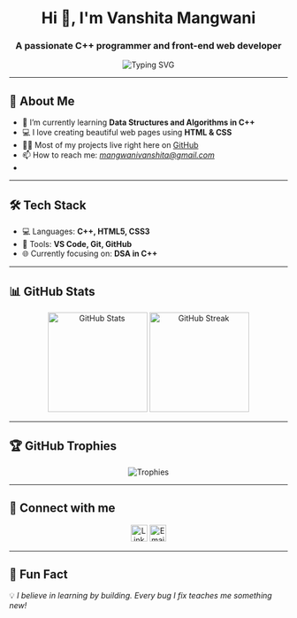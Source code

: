 <h1 align="center">Hi 👋, I'm Vanshita Mangwani</h1>
<h3 align="center">A passionate C++ programmer and front-end web developer</h3>

<p align="center">
  <img src="https://readme-typing-svg.herokuapp.com?font=Fira+Code&size=22&pause=1000&center=true&vCenter=true&width=435&lines=C%2B%2B+Programmer;Frontend+Web+Developer;DSA+Enthusiast;Open+Source+Lover" alt="Typing SVG" />
</p>

---

## 🚀 About Me

- 🌱 I’m currently learning **Data Structures and Algorithms in C++**
- 💻 I love creating beautiful web pages using **HTML & CSS**
- 👩‍💻 Most of my projects live right here on [GitHub](https://github.com/vanshitamangwani)
- 📫 How to reach me: *mangwanivanshita@gmail.com*
-

---

## 🛠️ Tech Stack

- 💻 Languages: **C++, HTML5, CSS3**
- 🧰 Tools: **VS Code, Git, GitHub**
- 🌐 Currently focusing on: **DSA in C++**

---

## 📊 GitHub Stats

<p align="center">
  <img src="https://github-readme-stats.vercel.app/api?username=vanshitamangwani&show_icons=true&theme=radical" alt="GitHub Stats" height="180px"/>
  <img src="https://github-readme-streak-stats.herokuapp.com/?user=vanshitamangwani&theme=radical" alt="GitHub Streak" height="180px"/>
</p>

---

## 🏆 GitHub Trophies

<p align="center">
  <img src="https://github-profile-trophy.vercel.app/?username=vanshitamangwani&theme=radical&no-bg=true&margin-w=15" alt="Trophies" />
</p>

---

## 🔗 Connect with me

<p align="center">
  <a href="https://www.linkedin.com/in/vanshita-mangwani-812049312/" target="blank"><img src="https://cdn-icons-png.flaticon.com/512/174/174857.png" alt="LinkedIn" height="30" width="30" /></a>
  <a href="mailto:mangwanivanshita@gmail.com" target="blank"><img src="https://cdn-icons-png.flaticon.com/512/732/732200.png" alt="Email" height="30" width="30" /></a>
</p>

---

## 🧠 Fun Fact

💡 *I believe in learning by building. Every bug I fix teaches me something new!*

